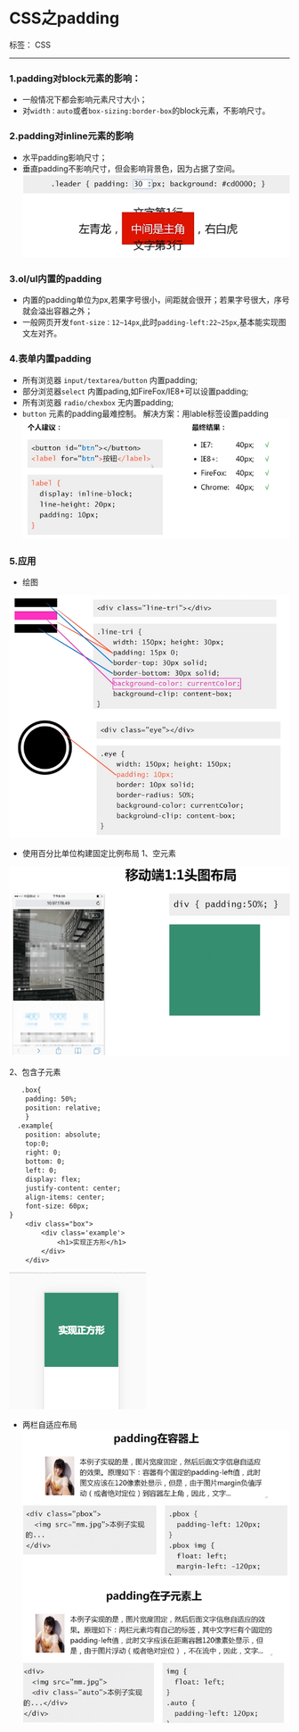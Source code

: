 ﻿# CSS之padding

标签： CSS

---

### 1.padding对block元素的影响：

 - 一般情况下都会影响元素尺寸大小；
 - 对`width：auto`或者`box-sizing:border-box`的block元素，不影响尺寸。
### 2.padding对inline元素的影响
 - 水平padding影响尺寸；
 - 垂直padding不影响尺寸，但会影响背景色，因为占据了空间。
![images][1]

### 3.ol/ul内置的padding

 - 内置的padding单位为px,若果字号很小，间距就会很开；若果字号很大，序号就会溢出容器之外；
 - 一般网页开发`font-size：12~14px`,此时`padding-left:22~25px`,基本能实现图文左对齐。

### 4.表单内置padding

 - 所有浏览器 `input/textarea/button` 内置padding;
 - 部分浏览器`select` 内置pading,如FireFox/IE8+可以设置padding;
 - 所有浏览器 `radio/chexbox` 无内置padding;
 - `button` 元素的padding最难控制。
 解决方案：用lable标签设置padding
![images][2]

### 5.应用
- 绘图

![padding04][3]

- 使用百分比单位构建固定比例布局
1、空元素

![padding07][4]

2、包含子元素

       .box{
        padding: 50%;
        position: relative;
        }
      .example{
        position: absolute;
        top:0;
        right: 0;
        bottom: 0;
        left: 0;
        display: flex;
        justify-content: center;
        align-items: center;
        font-size: 60px;
    }
        <div class="box">
            <div class='example'>
                <h1>实现正方形</h1>
            </div>
        </div>

  ![images06][5]


 - 两栏自适应布局
![images][6]







  [1]: https://github.com/liva92/CSS/blob/master/images/padding02.png
  [2]: https://github.com/liva92/CSS/blob/master/images/padding03.png
  [3]: https://github.com/liva92/CSS/blob/master/images/padding04.png
  [4]: https://github.com/liva92/CSS/blob/master/images/padding07.png
  [5]: https://github.com/liva92/CSS/blob/master/images/padding06.png
  [6]: https://github.com/liva92/CSS/blob/master/images/padding05.png
